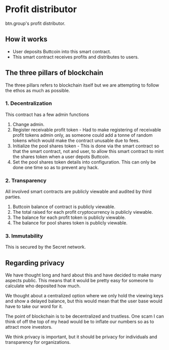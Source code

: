 # Profit distributor
btn.group's profit distributor.

## How it works
* User deposits Buttcoin into this smart contract.
* This smart contract receives profits and distributes to users.

## The three pillars of blockchain
The three pillars refers to blockchain itself but we are attempting to follow the ethos as much as possible.

### 1. Decentralization
This contract has a few admin functions
1. Change admin.
2. Register receivable profit token - Had to make registering of receivable profit tokens admin only, as someone could add a tonne of random tokens which would make the contract unusable due to fees.
3. Initialize the pool shares token - This is done via the smart contract so that the smart contract, not and user, to allow this smart contract to mint the shares token when a user depots Buttcoin.
4. Set the pool shares token details into configuration. This can only be done one time so as to prevent any hack.

### 2. Transparency
All involved smart contracts are publicly viewable and audited by third parties. 
1. Buttcoin balance of contract is publicly viewable.
2. The total raised for each profit cryptocurrency is publicly viewable.
3. The balance for each profit token is publicly viewable.
4. The balance for pool shares token is publicly viewable.

### 3. Immutability
This is secured by the Secret network.

## Regarding privacy
We have thought long and hard about this and have decided to make many aspects public. This means that it would be pretty easy for someone to calculate who deposited how much.

We thought about a centralized option where we only hold the viewing keys and show a delayed balance, but this would mean that the user base would have to take our word for it.

The point of blockchain is to be decentralized and trustless. One scam I can think of off the top of my head would be to inflate our numbers so as to attract more investors.

We think privacy is important, but it should be privacy for individuals and transparency for organizations.
